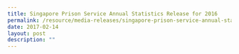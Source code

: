 ```yaml
---
title: Singapore Prison Service Annual Statistics Release for 2016
permalink: /resource/media-releases/singapore-prison-service-annual-statistics-release-for-2016
date: 2017-02-14
layout: post
description: ""
---
```

